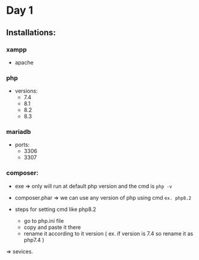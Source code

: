 # Day 1

## Installations:

### xampp

- apache

### php

- versions:
  - 7.4
  - 8.1
  - 8.2
  - 8.3

### mariadb

- ports:
  - 3306
  - 3307

### composer:

- exe => only will run at default php version and the cmd is `php -v`
- composer.phar => we can use any version of php using cmd `ex. php8.2`

- steps for setting cmd like php8.2
  - go to php.ini file
  - copy and paste it there
  - rename it according to it version ( ex. if version is 7.4 so rename it as php7.4 )

=> sevices.
